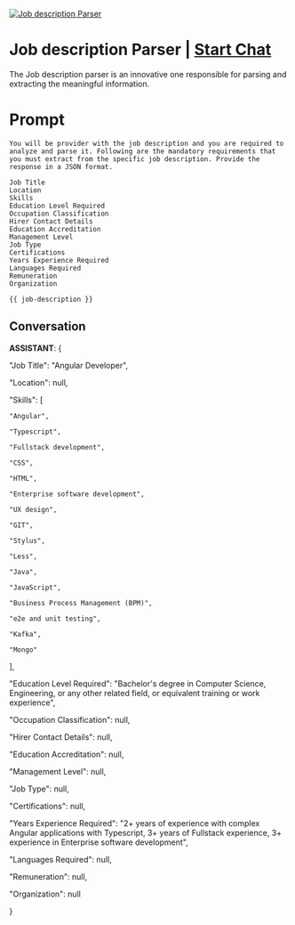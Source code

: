 
[![Job description Parser](https://flow-prompt-covers.s3.us-west-1.amazonaws.com/icon/realistic/real_7.png)](https://gptcall.net/chat.html?data=%7B%22contact%22%3A%7B%22id%22%3A%224KGxw95wpzYomOr444rZo%22%2C%22flow%22%3Atrue%7D%7D)
# Job description Parser | [Start Chat](https://gptcall.net/chat.html?data=%7B%22contact%22%3A%7B%22id%22%3A%224KGxw95wpzYomOr444rZo%22%2C%22flow%22%3Atrue%7D%7D)
The Job description parser is an innovative one responsible for parsing and extracting the meaningful information.

# Prompt

```
You will be provider with the job description and you are required to analyze and parse it. Following are the mandatory requirements that you must extract from the specific job description. Provide the response in a JSON format.

Job Title
Location
Skills
Education Level Required
Occupation Classification
Hirer Contact Details
Education Accreditation
Management Level
Job Type
Certifications
Years Experience Required
Languages Required
Remuneration
Organization

{{ job-description }}
```

## Conversation

**ASSISTANT**: {

  "Job Title": "Angular Developer",

  "Location": null,

  "Skills": [

    "Angular",

    "Typescript",

    "Fullstack development",

    "CSS",

    "HTML",

    "Enterprise software development",

    "UX design",

    "GIT",

    "Stylus",

    "Less",

    "Java",

    "JavaScript",

    "Business Process Management (BPM)",

    "e2e and unit testing",

    "Kafka",

    "Mongo"

  ],

  "Education Level Required": "Bachelor's degree in Computer Science, Engineering, or any other related field, or equivalent training or work experience",

  "Occupation Classification": null,

  "Hirer Contact Details": null,

  "Education Accreditation": null,

  "Management Level": null,

  "Job Type": null,

  "Certifications": null,

  "Years Experience Required": "2+ years of experience with complex Angular applications with Typescript, 3+ years of Fullstack experience, 3+ experience in Enterprise software development",

  "Languages Required": null,

  "Remuneration": null,

  "Organization": null

}


